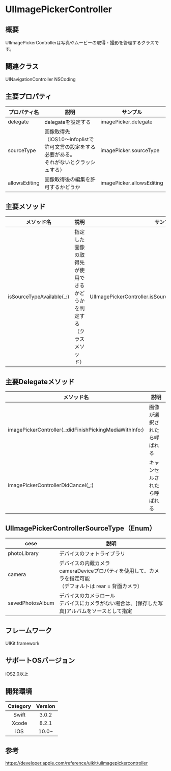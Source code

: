 # UIImagePickerController

## 概要
UIImagePickerControllerは写真やムービーの取得・撮影を管理するクラスです。

## 関連クラス
UINavigationController
NSCoding

## 主要プロパティ

| プロパティ名 | 説明 | サンプル |
|-----------|------------|------------|
| delegate | delegateを設定する | imagePicker.delegate |
| sourceType | 画像取得先<br>（iOS10〜infoplistで許可文言の設定をする必要がある。<br>それがないとクラッシュする） | imagePicker.sourceType |
| allowsEditing | 画像取得後の編集を許可するかどうか | imagePicker.allowsEditing |

## 主要メソッド

| メソッド名 | 説明 | サンプル |
|-----------|------------|------------|
| isSourceTypeAvailable(_:) | 指定した画像の取得先が使用できるかどうかを判定する<br>（クラスメソッド） | UIImagePickerController.isSourceTypeAvailable(.photoLibrary) |

## 主要Delegateメソッド

| メソッド名 | 説明 |
|-----------|------------|
| imagePickerController(_:didFinishPickingMediaWithInfo:) | 画像が選択されたら呼ばれる |
| imagePickerControllerDidCancel(_:) | キャンセルされたら呼ばれる |

## UIImagePickerControllerSourceType（Enum）
| cese | 説明 |
|-----------|------------|
| photoLibrary | デバイスのフォトライブラリ |
| camera | デバイスの内蔵カメラ<br>cameraDeviceプロパティを使用して、カメラを指定可能<br>（デフォルトは rear = 背面カメラ） |
| savedPhotosAlbum | デバイスのカメラロール<br>デバイスにカメラがない場合は、[保存した写真]アルバムをソースとして指定 |

## フレームワーク
UIKit.framework

## サポートOSバージョン
iOS2.0以上

## 開発環境
| Category | Version |
|:-----------:|:------------:|
| Swift | 3.0.2 |
| Xcode | 8.2.1 |
| iOS | 10.0~ |

## 参考
https://developer.apple.com/reference/uikit/uiimagepickercontroller
